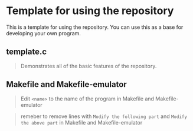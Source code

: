 # Template for using the repository
This is a template for using the repository. You can use this as a base for developing your own program.

## template.c
> Demonstrates all of the basic features of the repository.
## Makefile and Makefile-emulator
> Edit `<name>` to the name of the program in Makefile and Makefile-emulator

> remeber to remove lines with `Modify the following part` and `Modify the above part` in Makefile and Makefile-emulator
